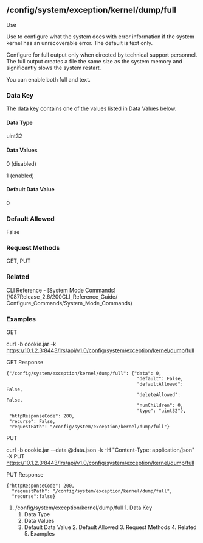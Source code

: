 ## /config/system/exception/kernel/dump/full

Use

Use to configure what the system does with error information if the system
kernel has an unrecoverable error. The default is text only.

Configure for full output only when directed by technical support personnel.
The full output creates a file the same size as the system memory and
significantly slows the system restart.

You can enable both full and text.

### Data Key

The data key contains one of the values listed in Data Values below.

#### Data Type

uint32

#### Data Values

0 (disabled)

1 (enabled)

#### Default Data Value

0

### Default Allowed

False

### Request Methods

GET, PUT

### Related

CLI Reference - [System Mode Commands](/087Release_2.6/200CLI_Reference_Guide/
Configure_Commands/System_Mode_Commands)

### Examples

GET

curl -b cookie.jar -k
https://10.1.2.3:8443/lrs/api/v1.0/config/system/exception/kernel/dump/full

GET Response

    
    {"/config/system/exception/kernel/dump/full": {"data": 0,
                                                    "default": False,
                                                    "defaultAllowed": False,
                                                    "deleteAllowed": False,
                                                    "numChildren": 0,
                                                    "type": "uint32"},
     "httpResponseCode": 200,
     "recurse": False,
     "requestPath": "/config/system/exception/kernel/dump/full"}
    

PUT

curl -b cookie.jar --data @data.json -k -H "Content-Type: application/json" -X
PUT
https://10.1.2.3:8443/lrs/api/v1.0/config/system/exception/kernel/dump/full

PUT Response

    
    {"httpResponseCode": 200,
      "requestPath": "/config/system/exception/kernel/dump/full",
      "recurse":false}

  1. /config/system/exception/kernel/dump/full
    1. Data Key
      1. Data Type
      2. Data Values
      3. Default Data Value
    2. Default Allowed
    3. Request Methods
    4. Related
    5. Examples

